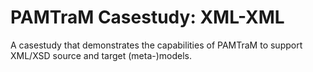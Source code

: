 # PAMTraM Casestudy: XML-XML

A casestudy that demonstrates the capabilities of PAMTraM to support XML/XSD source and target (meta-)models.